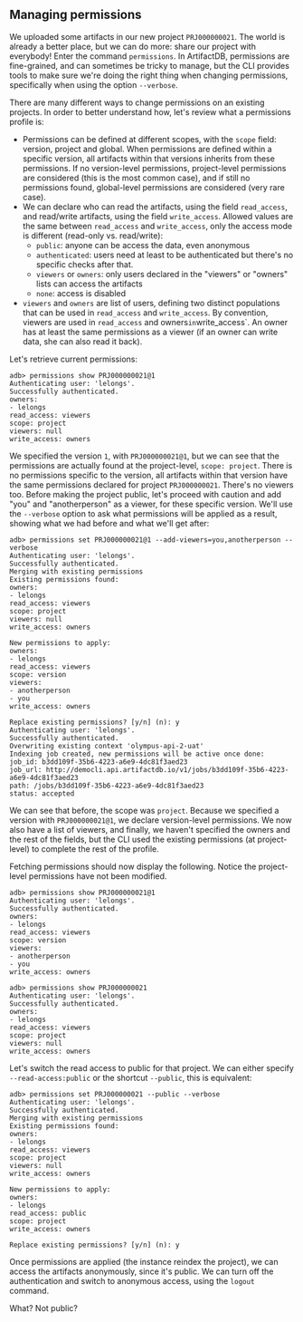 ## Managing permissions

We uploaded some artifacts in our new project `PRJ000000021`. The world is already a better place, but we can do more:
share our project with everybody! Enter the command `permissions`. In ArtifactDB, permissions are fine-grained, and can
sometimes be tricky to manage, but the CLI provides tools to make sure we're doing the right thing when changing
permissions, specifically when using the option `--verbose`.

There are many different ways to change permissions on an existing projects. In order to better understand how, let's
review what a permissions profile is:

- Permissions can be defined at different scopes, with the `scope` field: version, project and global. When permissions
  are defined within a specific version, all artifacts within that versions inherits from these permissions. If no
  version-level permissions, project-level permissions are considered (this is the most common case), and if still no
  permissions found, global-level permissions are considered (very rare case).
- We can declare who can read the artifacts, using the field `read_access`, and read/write artifacts, using the field
  `write_access`. Allowed values are the same between `read_access` and `write_access`, only the access mode is
  different (read-only vs. read/write):
  - `public`: anyone can be access the data, even anonymous
  - `authenticated`: users need at least to be authenticated but there's no specific checks after that.
  - `viewers` or `owners`: only users declared in the "viewers" or "owners" lists can access the artifacts
  - `none`: access is disabled
- `viewers` and `owners` are list of users, defining two distinct populations that can be used in `read_access` and
  `write_access`. By convention, viewers are used in `read_access` and owners` in `write_access`. An owner has at least
  the same permissions as a viewer (if an owner can write data, she can also read it back).

Let's retrieve current permissions:

```
adb> permissions show PRJ000000021@1
Authenticating user: 'lelongs'.
Successfully authenticated.
owners:
- lelongs
read_access: viewers
scope: project
viewers: null
write_access: owners
```

We specified the version `1`, with `PRJ000000021@1`, but we can see that the permissions are actually found at the
project-level, `scope: project`. There is no permissions specific to the version, all artifacts within that version have
the same permissions declared for project `PRJ000000021`. There's no viewers too. Before making the project public,
let's proceed with caution and add "you" and "anotherperson" as a viewer, for these specific version. We'll use the
`--verbose` option to ask what permissions will be applied as a result, showing what we had before and what we'll get
after:

```
adb> permissions set PRJ000000021@1 --add-viewers=you,anotherperson --verbose
Authenticating user: 'lelongs'.
Successfully authenticated.
Merging with existing permissions
Existing permissions found:
owners:
- lelongs
read_access: viewers
scope: project
viewers: null
write_access: owners

New permissions to apply:
owners:
- lelongs
read_access: viewers
scope: version
viewers:
- anotherperson
- you
write_access: owners

Replace existing permissions? [y/n] (n): y
Authenticating user: 'lelongs'.
Successfully authenticated.
Overwriting existing context 'olympus-api-2-uat'
Indexing job created, new permissions will be active once done:
job_id: b3dd109f-35b6-4223-a6e9-4dc81f3aed23
job_url: http://democli.api.artifactdb.io/v1/jobs/b3dd109f-35b6-4223-a6e9-4dc81f3aed23
path: /jobs/b3dd109f-35b6-4223-a6e9-4dc81f3aed23
status: accepted
```

We can see that before, the scope was `project`. Because we specified a version with `PRJ000000021@1`, we declare
version-level permissions. We now also have a list of viewers, and finally, we haven't specified the owners and the rest
of the fields, but the CLI used the existing permissions (at project-level) to complete the rest of the profile.

Fetching permissions should now display the following. Notice the project-level permissions have not been modified.

```
adb> permissions show PRJ000000021@1
Authenticating user: 'lelongs'.
Successfully authenticated.
owners:
- lelongs
read_access: viewers
scope: version
viewers:
- anotherperson
- you
write_access: owners

adb> permissions show PRJ000000021
Authenticating user: 'lelongs'.
Successfully authenticated.
owners:
- lelongs
read_access: viewers
scope: project
viewers: null
write_access: owners
```

Let's switch the read access to public for that project. We can either specify `--read-access:public` or the shortcut
`--public`, this is equivalent:

```
adb> permissions set PRJ000000021 --public --verbose
Authenticating user: 'lelongs'.
Successfully authenticated.
Merging with existing permissions
Existing permissions found:
owners:
- lelongs
read_access: viewers
scope: project
viewers: null
write_access: owners

New permissions to apply:
owners:
- lelongs
read_access: public
scope: project
write_access: owners

Replace existing permissions? [y/n] (n): y
```

Once permissions are applied (the instance reindex the project), we can access the artifacts anonymously, since it's
public. We can turn off the authentication and switch to anonymous access, using the `logout` command.

What? Not public?



